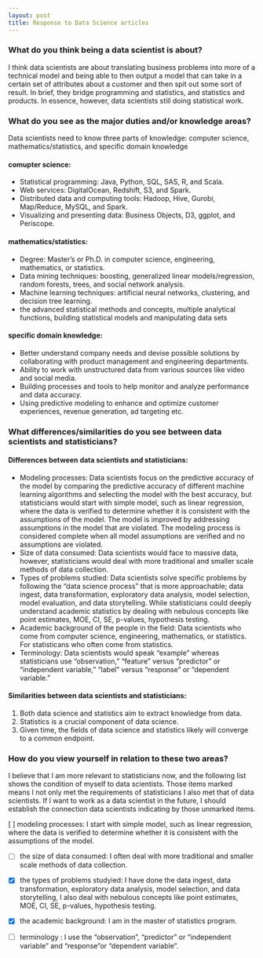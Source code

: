 ```yaml
---
layout: post
title: Response to Data Science articles 
---
```


### What do you think being a data scientist is about?  
I think data scientists are about translating business problems into more of a technical model and being able to then output a model that can take in a certain set of attributes about a customer and then spit out some sort of result. 
In brief, they bridge programming and statistics, and statistics and products. 
In essence, however, data scientists still doing statistical work.

### What do you see as the major duties and/or knowledge areas?  
Data scientists need to know three parts of knowledge: computer science, mathematics/statistics, and specific domain knowledge
#### comupter science:
- Statistical programming: Java, Python, SQL, SAS, R, and Scala.
- Web services: DigitalOcean, Redshift, S3, and Spark.
- Distributed data and computing tools: Hadoop, Hive, Gurobi, Map/Reduce, MySQL, and Spark.
- Visualizing and presenting data: Business Objects, D3, ggplot, and Periscope.
#### mathematics/statistics: 
- Degree: Master’s or Ph.D. in computer science, engineering, mathematics, or statistics.
- Data mining techniques: boosting, generalized linear models/regression, random forests, trees, and social network analysis.
- Machine learning techniques: artificial neural networks, clustering, and decision tree learning.
- the advanced statistical methods and concepts, multiple analytical functions, building statistical models and manipulating data sets
#### specific domain knowledge: 
- Better understand company needs and devise possible solutions by collaborating with product management and engineering departments.
- Ability to work with unstructured data from various sources like video and social media.
- Building processes and tools to help monitor and analyze performance and data accuracy.
- Using predictive modeling to enhance and optimize customer experiences, revenue generation, ad targeting etc.

### What differences/similarities do you see between data scientists and statisticians?  
#### Differences between data scientists and statisticians:
- Modeling processes: Data scientists focus on the predictive accuracy of the model by comparing the predictive accuracy of different machine learning algorithms and selecting the model with the best accuracy, but statisticians would start with simple model, such as linear regression, where the data is verified to determine whether it is consistent with the assumptions of the model. The model is improved by addressing assumptions in the model that are violated. The modeling process is considered complete when all model assumptions are verified and no assumptions are violated.
- Size of data consumed: Data scientists would face to massive data, however, statisticians would deal with more traditional and smaller scale methods of data collection.
- Types of problems studied: Data scientists solve specific problems by following the “data science process” that is more approachable; data ingest, data transformation, exploratory data analysis, model selection, model evaluation, and data storytelling. While statisticians could deeply understand academic statistics by dealing with nebulous concepts like point estimates, MOE, CI, SE, p-values, hypothesis testing.
- Academic background of the people in the field: Data scientists who come from computer science, engineering, mathematics, or statistics. For statisticans who often come from statistics.
- Terminology: Data scientists would speak “example” whereas statisticians use “observation,” “feature” versus “predictor” or “independent variable,” “label” versus “response” or “dependent variable.”

#### Similarities between data scientists and statisticians:
1. Both data science and statistics aim to extract knowledge from data.
2. Statistics is a crucial component of data science. 
3. Given time, the fields of data science and statistics likely will converge to a common endpoint.

### How do you view yourself in relation to these two areas?
I believe that I am more relevant to statisticians now, and the following list shows the condition of myself to data scientists. Those items marked means I not only met the requirements of statisticians I also met that of data scientists. If I want to work as a data scientist in the future, I should establish the connection data scientists indicating by those unmarked items.

[ ] modeling processes: I start with simple model, such as linear regression, where the data is verified to determine whether it is consistent with the assumptions of the model. 
- [ ] the size of data consumed: I often deal with more traditional and smaller scale methods of data collection.
- [x] the types of problems studyied: I have done the data ingest, data transformation, exploratory data analysis, model selection, and data storytelling, I also deal with nebulous concepts like point estimates, MOE, CI, SE, p-values, hypothesis testing.
- [x] the academic background: I am in the master of statistics program.
- [ ] terminology : I use the “observation”, “predictor” or “independent variable” and “response”or “dependent variable”.

